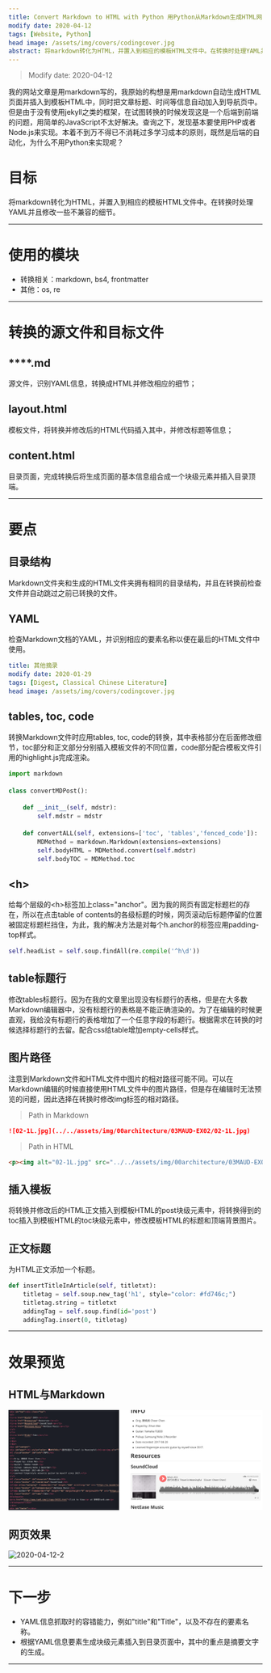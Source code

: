 ```yaml
---
title: Convert Markdown to HTML with Python 用Python从Markdown生成HTML网页
modify date: 2020-04-12
tags: [Website, Python]
head image: /assets/img/covers/codingcover.jpg
abstract: 将markdown转化为HTML，并置入到相应的模板HTML文件中。在转换时处理YAML并且修改一些不兼容的细节。
---
```


> Modify date: 2020-04-12

我的网站文章是用markdown写的，我原始的构想是用markdown自动生成HTML页面并插入到模板HTML中，同时把文章标题、时间等信息自动加入到导航页中。但是由于没有使用jekyll之类的框架，在试图转换的时候发现这是一个后端到前端的问题，用简单的JavaScript不太好解决。查询之下，发现基本要使用PHP或者Node.js来实现。本着不到万不得已不消耗过多学习成本的原则，既然是后端的自动化，为什么不用Python来实现呢？

# 目标

将markdown转化为HTML，并置入到相应的模板HTML文件中。在转换时处理YAML并且修改一些不兼容的细节。

---

# 使用的模块

* 转换相关：markdown, bs4, frontmatter
* 其他：os, re

---

# 转换的源文件和目标文件

## \*\*\*\*.md

源文件，识别YAML信息，转换成HTML并修改相应的细节；

## layout.html

模板文件，将转换并修改后的HTML代码插入其中，并修改标题等信息；

## content.html

目录页面，完成转换后将生成页面的基本信息组合成一个块级元素并插入目录顶端。

---

# 要点

## 目录结构

Markdown文件夹和生成的HTML文件夹拥有相同的目录结构，并且在转换前检查文件并自动跳过之前已转换的文件。

## YAML

检查Markdown文档的YAML，并识别相应的要素名称以便在最后的HTML文件中使用。

```YAML
title: 其他摘录
modify date: 2020-01-29
tags: [Digest, Classical Chinese Literature]
head image: /assets/img/covers/codingcover.jpg
```

## tables, toc, code

转换Markdown文件时应用tables, toc, code的转换，其中表格部分在后面修改细节，toc部分和正文部分分别插入模板文件的不同位置，code部分配合模板文件引用的highlight.js完成渲染。

```python
import markdown

class convertMDPost():

    def __init__(self, mdstr):
        self.mdstr = mdstr

    def convertALL(self, extensions=['toc', 'tables','fenced_code']):
        MDMethod = markdown.Markdown(extensions=extensions)
        self.bodyHTML = MDMethod.convert(self.mdstr)
        self.bodyTOC = MDMethod.toc
```

## <h\>

给每个层级的<h\>标签加上class="anchor"。因为我的网页有固定标题栏的存在，所以在点击table of contents的各级标题的时候，网页滚动后标题停留的位置被固定标题栏挡住，为此，我的解决方法是对每个h.anchor的标签应用padding-top样式。

```python
self.headList = self.soup.findAll(re.compile('^h\d'))
```

## table标题行

修改tables标题行。因为在我的文章里出现没有标题行的表格，但是在大多数Markdown编辑器中，没有标题行的表格是不能正确渲染的。为了在编辑的时候更直观，我给没有标题行的表格增加了一个任意字段的标题行。根据需求在转换的时候选择标题行的去留。配合css给table增加empty-cells样式。

## 图片路径

注意到Markdown文件和HTML文件中图片的相对路径可能不同。可以在Markdown编辑的时候直接使用HTML文件中的图片路径，但是存在编辑时无法预览的问题，因此选择在转换时修改img标签的相对路径。

> Path in Markdown

```markdown
![02-1L.jpg](../../assets/img/00architecture/03MAUD-EX02/02-1L.jpg)
```

> Path in HTML

```html
<p><img alt="02-1L.jpg" src="../../assets/img/00architecture/03MAUD-EX02/02-1L.jpg"/></p>
```

## 插入模板

将转换并修改后的HTML正文插入到模板HTML的post块级元素中，将转换得到的toc插入到模板HTML的toc块级元素中，修改模板HTML的标题和顶端背景图片。

## 正文标题

为HTML正文添加一个标题。

```python
def insertTitleInArticle(self, titletxt):
    titletag = self.soup.new_tag('h1', style="color: #fd746c;")
    titletag.string = titletxt
    addingTag = self.soup.find(id='post')
    addingTag.insert(0, titletag)
```

---

# 效果预览

## HTML与Markdown

![2020-04-12-1](../../../assets/img/01coding/2020-04-12-1.png)

## 网页效果

![2020-04-12-2](../../../assets/img/01coding/2020-04-12-2.png)

---

# 下一步

* YAML信息抓取时的容错能力，例如"title"和"Title"，以及不存在的要素名称。
* 根据YAML信息要素生成块级元素插入到目录页面中，其中的重点是摘要文字的生成。

---